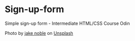 # Sign-up-form
Simple sign-up form - Intermediate HTML/CSS Course Odin

Photo by <a href="https://unsplash.com/@jakee5000?utm_source=unsplash&utm_medium=referral&utm_content=creditCopyText">jake noble</a> on <a href="https://unsplash.com/@kessius00/likes?utm_source=unsplash&utm_medium=referral&utm_content=creditCopyText">Unsplash</a>
  